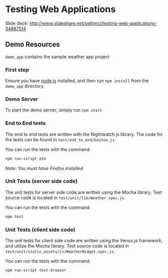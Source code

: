 # Testing Web Applications

Slide deck: http://www.slideshare.net/sethmcl/testing-web-applications-34887514

## Demo Resources

`demo_app` contains the sample weather app project

### First step
Ensure you have [node.js](http://www.nodejs.org) installed, and then run `npm install` from the `demo_app` directory.

### Demo Server
To start the demo server, simply run `npm start`

### End to End tests
The end to end tests are written with the Nightwatch.js library. The code for the tests can be found in
`test/end_to_end/boston.js`.

You can run the tests with the command:

```bash
npm run-script e2e
```
_Note: You must have Firefox installed_


### Unit Tests (server side code)
The unit tests for server side code are written using the Mocha library. Test source code is located in `test/unit/lib/Weather.spec.js`.

You can run the tests with the command:

```bash
npm test
```

### Unit Tests (client side code)
The unit tests for client side code are written using the Venus.js framework, and utilize the Mocha library. Test source code is located in `test/unit/static_assets/js/WeatherWidget.spec.js`.

You can run the tests with the command:

```bash
npm run-script test-browser
```
